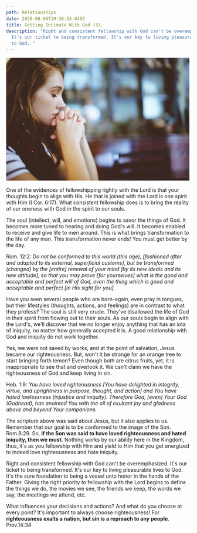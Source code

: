 ```yaml
---
path: Relationships
date: 2020-08-06T19:38:53.849Z
title: Getting Intimate With God (3).
description: "Right and consistent fellowship with God can't be overemphasized.
  It's our ticket to being transformed. It's our key to living pleasurable lives
  to God. "
---
```

![](../assets/photo-1475938476802-32a7e851dad1.jpg)

One of the evidences of fellowshipping rightly with the Lord is that your thoughts begin to align with His. He that is joined with the Lord is one spirit with Him (I Cor. 6:17). What consistent fellowship does is to bring the reality of our oneness with God in the spirit to our souls.

The soul (intellect, will, and emotions) begins to savor the things of God. It becomes more tuned to hearing and doing God's will. It becomes enabled to receive and give life to men around. This is what brings transformation to the life of any man. This transformation never ends! You must get better by the day.

Rom. 12:2: *Do not be conformed to this world (this age), \[fashioned after and adapted to its external, superficial customs], but be transformed (changed) by the \[entire] renewal of your mind \[by its new ideals and its new attitude], so that you may prove \[for yourselves] what is the good and acceptable and perfect will of God, even the thing which is good and acceptable and perfect \[in His sight for you].*

Have you seen several people who are born-again, even pray in tongues, but their lifestyles (thoughts, actions, and feelings) are in contrast to what they profess? The soul is still very crude. They've disallowed the life of God in their spirit from flowing out to their souls. As our souls begin to align with the Lord's, we'll discover that we no longer enjoy anything that has an iota of iniquity, no matter how generally accepted it is. A good relationship with God and iniquity do not work together.

Yes, we were not saved by works, and at the point of salvation, Jesus became our righteousness. But, won't it be strange for an orange tree to start bringing forth lemon? Even though both are citrus fruits, yet, it is inappropriate to see that and overlook it. We can't claim we have the righteousness of God and keep living in sin.

Heb. 1:9: *You have loved righteousness \[You have delighted in integrity, virtue, and uprightness in purpose, thought, and action] and You have hated lawlessness (injustice and iniquity). Therefore God, \[even] Your God (Godhead), has anointed You with the oil of exultant joy and gladness above and beyond Your companions.*

The scripture above was said about Jesus, but it also applies to us. Remember that our goal is to be conformed to the image of the Son. Rom.8:29. So, **if the Son was said to have loved righteousness and hated iniquity, then we must.** Nothing works by our ability here in the Kingdom, thus, it's as you fellowship with Him and yield to Him that you get energized to indeed love righteousness and hate iniquity.

Right and consistent fellowship with God can't be overemphasized. It's our ticket to being transformed. It's our key to living pleasurable lives to God. It's the sure foundation to being a vessel unto honor in the hands of the Father. Giving the right priority to fellowship with the Lord begins to define the things we do, the movies we see, the friends we keep, the words we say, the meetings we attend, etc. 

What influences your decisions and actions? And what do you choose at every point? It's important to always choose righteousness! For **righteousness exalts a nation, but sin is a reproach to any people**. Prov.14:34
